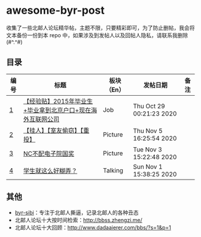 # awesome-byr-post

收集了一些北邮人论坛精华帖，主题不限，只要精彩即可，为了防止删帖，我会将文本备份一份到本 repo 中，如果涉及到发帖人以及回帖人隐私，请联系我删除(#^.^#)

## 目录

|  编号  | 标题              | 板块（En）         |  发帖日期             |  备注  |
|--------|----------------------|------------|-------------------|-------------|
| [1](./src/1.md) | [【经验贴】2015年毕业生+毕业拿到北京户口+现在海外互联网公司](https://bbs.byr.cn/#!article/Job/2108120) | Job |  Thu Oct 29 00:21:23 2020  |   |
| [2](./src/2.md) | [【挂人】【室友偷窃】【重投】](https://bbs.byr.cn/#!article/Picture/3269992) | Picture |  Thu Nov  5 16:25:54 2020  |   |
| [3](./src/3.md) | [NC不配电子院国奖](https://bbs.byr.cn/#!article/Picture/3269076) | Picture |  Tue Nov  3 15:22:48 2020  |   |
| [4](./src/4.md) | [学生就这么好糊弄？](https://bbs.byr.cn/#!article/Talking/6237889) | Talking |  Sun Nov  1 15:38:25 2020  |   |

## 其他

* [byr-sibi](https://github.com/duduscript/byr-sibi)：专注于北邮人撕逼，记录北邮人的各种丑态
* 北邮人论坛十大按时间检索：http://bbss.zhengzi.me/
* 北邮人论坛十大回顾：http://www.dadaaierer.com/bbs/?s=1&p=1